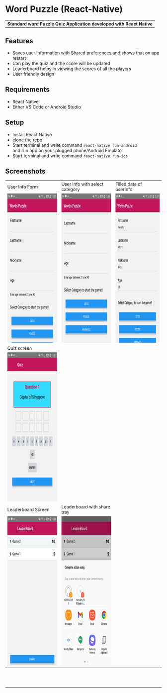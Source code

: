 # Word Puzzle (React-Native)

<table>
<tr>
<td>
<strong>Standard word Puzzle Quiz Application developed with React Native</strong>
</td>
</tr>
</table>


## Features

* Saves user information with Shared preferences and shows that on app restart
* Can play the quiz and the score will be updated
* Leaderboard helps in viewing the scores of all the players 
* User friendly design

## Requirements

- React Native
- Either VS Code or Android Studio

## Setup 

- Install React Native
- clone the repo 
- Start terminal and write command  <code>react-native run-android </code>and run app on your plugged phone/Android Emulator
- Start terminal and write command  <code>react-native run-ios </code>

## Screenshots

<table>
  <tr>
    <td>User Info Form</td>
    <td>User Info with select category</td>
    <td>Filled data of userInfo</td>
  </tr>
  <tr>
    <td valign="top"><img src="Screenshots/USER_INFO_HOME_SCREEN.png" width=270 height=480></td>
    <td valing="top"><img src="Screenshots/USER_INFO_SCREEN_2.png" width=270 height=480></td>
    <td valing="top"><img src="Screenshots/USER_INFO_FILLED_DATA.png" width=270 height=480></td>
  </tr>
  <tr>
    <td>Quiz screen</td>
  </tr>
  <tr>
    <td valign="top"><img src="Screenshots/QUIZ_1.png" width=270 height=480></td>
  </tr>
  <tr>
    <td>Leaderboard Screen</td>
    <td>Leaderboard with share tray</td>
  </tr>
  <tr>
    <td valign="top"><img src="Screenshots/LEADERBOARD_SHARE.png" width=270 height=480></td>
    <td valign="top"><img src="Screenshots/LEADERBOARD_SHARE_TRAY.png" width=270 height=480></td>
  </tr>
 </table>

 <br>
<br>
<hr>
